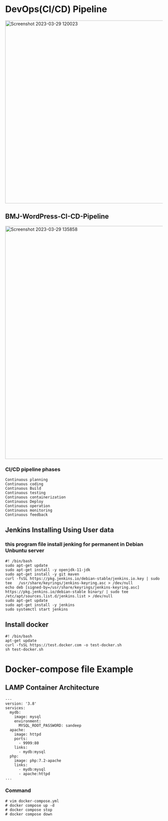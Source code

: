 # DevOps(CI/CD) Pipeline
<img width="584" alt="Screenshot 2023-03-29 120023" src="https://user-images.githubusercontent.com/125953981/228519161-70adf468-066e-4cae-a4b7-7390d0f504a6.png">

## BMJ-WordPress-CI-CD-Pipeline
<img width="744" alt="Screenshot 2023-03-29 135858" src="https://user-images.githubusercontent.com/125953981/228518808-fad33d6e-d820-4f76-a911-afb2c63c11b5.png">

### CI/CD pipeline phases
```
Continuous planning
Continuous coding
Continuous Build
Continuous testing
Continuous containerization
Continuous Deploy
Continuous operation
Continuous monitoring
Continuous feedback
```

## Jenkins Installing Using User data
### this program file install jenking for permanent in Debian Unbuntu server
```
#! /bin/bash
sudo apt-get update 
sudo apt-get install -y openjdk-11-jdk
sudo apt-get install -y git maven
curl -fsSL https://pkg.jenkins.io/debian-stable/jenkins.io.key | sudo tee   /usr/share/keyrings/jenkins-keyring.asc > /dev/null
echo deb [signed-by=/usr/share/keyrings/jenkins-keyring.asc]   https://pkg.jenkins.io/debian-stable binary/ | sudo tee   /etc/apt/sources.list.d/jenkins.list > /dev/null
sudo apt-get update
sudo apt-get install -y jenkins
sudo systemctl start jenkins
```
## Install docker
```
#! /bin/bash
apt-get update
curl -fsSL https://test.docker.com -o test-docker.sh
sh test-docker.sh
```
# Docker-compose file Example
## LAMP Container Architecture
```
---
version: '3.8'
services:
  mydb:
    image: mysql
    environment:
      MYSQL_ROOT_PASSWORD: sandeep
  apache:
    image: httpd
    ports:
      - 9999:80
    links:
      - mydb:mysql
  php:
    image: php:7.2-apache
    links:
      - mydb:mysql
      - apache:httpd
...
```
### Command
```
# vim docker-compose.yml
# docker compose up -d
# docker compose stop
# docker compose down
```


